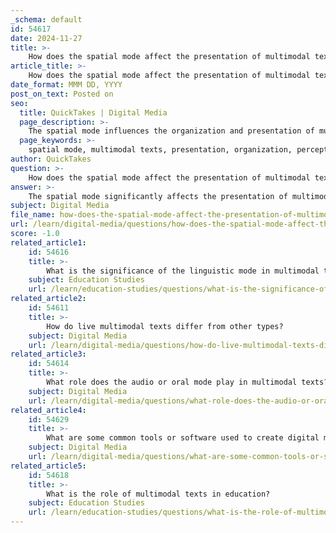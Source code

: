 ```yaml
---
_schema: default
id: 54617
date: 2024-11-27
title: >-
    How does the spatial mode affect the presentation of multimodal texts?
article_title: >-
    How does the spatial mode affect the presentation of multimodal texts?
date_format: MMM DD, YYYY
post_on_text: Posted on
seo:
  title: QuickTakes | Digital Media
  page_description: >-
    The spatial mode influences the organization and presentation of multimodal texts, affecting how information is perceived and understood by audiences, and interacting with other communication modes.
  page_keywords: >-
    spatial mode, multimodal texts, presentation, organization, perception, arrangement, readability, interaction, visual communication, infographic, education, classroom dynamics, layout, emphasis, comprehension
author: QuickTakes
question: >-
    How does the spatial mode affect the presentation of multimodal texts?
answer: >-
    The spatial mode significantly affects the presentation of multimodal texts by influencing how information is organized and perceived by the audience. It encompasses the physical arrangement of elements within a text, including aspects such as spacing, position, organization, proximity, direction, and distance between various components. \n\nFor instance, in a tri-fold pamphlet, the spatial mode is utilized effectively by presenting information across six panels, allowing for a structured flow of content that guides the reader's attention. This arrangement not only enhances readability but also impacts how the audience interacts with the text. The physical layout can create emphasis on certain elements, making them more prominent and easier to understand.\n\nMoreover, the spatial mode interacts with other modes of communication, such as visual and linguistic, to create a cohesive message. For example, in an infographic, the spatial arrangement of data points and visuals can highlight key statistics and relationships, thereby enhancing comprehension and retention of information.\n\nIn educational settings, the spatial mode can also influence the arrangement of classroom furniture, which affects interaction dynamics among students and between students and teachers. The way chairs and desks are organized can facilitate collaboration or hinder communication, demonstrating the importance of spatial considerations in both textual and physical environments.\n\nOverall, the spatial mode plays a crucial role in multimodal communication by shaping how messages are conveyed and understood, ultimately enhancing the effectiveness of the text.
subject: Digital Media
file_name: how-does-the-spatial-mode-affect-the-presentation-of-multimodal-texts.md
url: /learn/digital-media/questions/how-does-the-spatial-mode-affect-the-presentation-of-multimodal-texts
score: -1.0
related_article1:
    id: 54616
    title: >-
        What is the significance of the linguistic mode in multimodal texts?
    subject: Education Studies
    url: /learn/education-studies/questions/what-is-the-significance-of-the-linguistic-mode-in-multimodal-texts
related_article2:
    id: 54611
    title: >-
        How do live multimodal texts differ from other types?
    subject: Digital Media
    url: /learn/digital-media/questions/how-do-live-multimodal-texts-differ-from-other-types
related_article3:
    id: 54614
    title: >-
        What role does the audio or oral mode play in multimodal texts?
    subject: Digital Media
    url: /learn/digital-media/questions/what-role-does-the-audio-or-oral-mode-play-in-multimodal-texts
related_article4:
    id: 54629
    title: >-
        What are some common tools or software used to create digital multimodal texts?
    subject: Digital Media
    url: /learn/digital-media/questions/what-are-some-common-tools-or-software-used-to-create-digital-multimodal-texts
related_article5:
    id: 54618
    title: >-
        What is the role of multimodal texts in education?
    subject: Education Studies
    url: /learn/education-studies/questions/what-is-the-role-of-multimodal-texts-in-education
---
```


&nbsp;